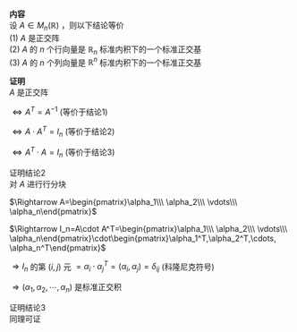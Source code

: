 **内容**  
设 $A\in M_n(\mathbb R)$ ，则以下结论等价  
$(1)\ A$ 是正交阵  
$(2)\ A$ 的 $n$ 个行向量是 $\mathbb R_n$ 标准内积下的一个标准正交基  
$(3)\ A$ 的 $n$ 个列向量是 $\mathbb R^n$ 标准内积下的一个标准正交基  
  
**证明**  
$A$ 是正交阵  
  
$\Leftrightarrow A^T=A^{-1}$  (等价于结论1)  
  
$\Leftrightarrow A\cdot A^T=I_n$  (等价于结论2)  
  
$\Leftrightarrow A^T\cdot A=I_n$  (等价于结论3)  
  
证明结论2  
对 $A$ 进行行分块  
  
$\Rightarrow A=\begin{pmatrix}\alpha_1\\\ \alpha_2\\\ \vdots\\\ \alpha_n\end{pmatrix}$  
  
$\Rightarrow I_n=A\cdot A^T=\begin{pmatrix}\alpha_1\\\ \alpha_2\\\ \vdots\\\ \alpha_n\end{pmatrix}\cdot\begin{pmatrix}\alpha_1^T,\alpha_2^T,\cdots, \alpha_n^T\end{pmatrix}$  
  
$\Rightarrow I_n$ 的第 $(i,j)$ 元 $=\alpha_i\cdot\alpha_j^T=(\alpha_i,\alpha_j)=\delta_{ij}$ (科隆尼克符号)  
  
$\Rightarrow(\alpha_1,\alpha_2,\cdots, \alpha_n)$ 是标准正交积  
  
证明结论3  
同理可证  
